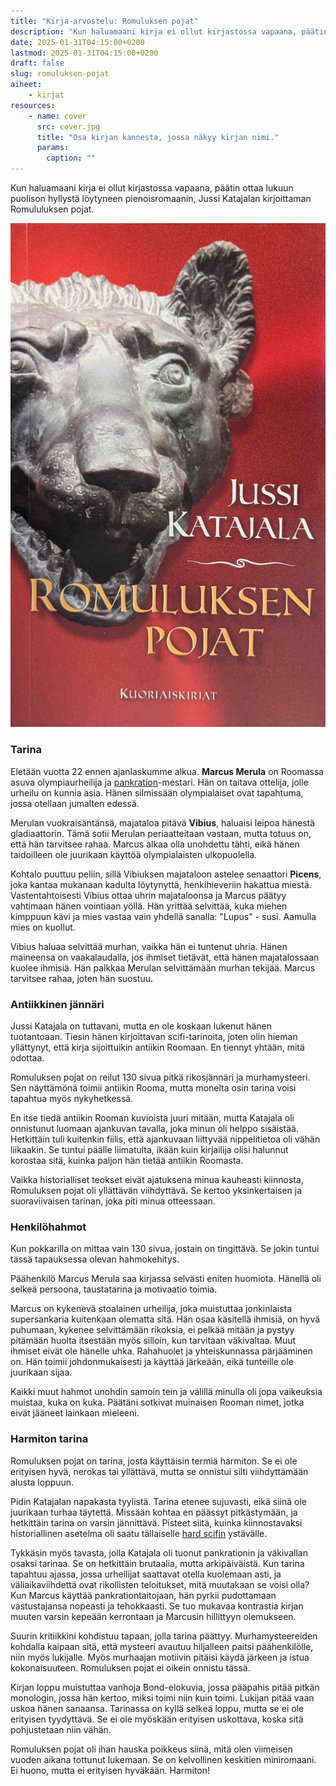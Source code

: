```yaml
---
title: "Kirja-arvostelu: Romuluksen pojat"
description: "Kun haluamaani kirja ei ollut kirjastossa vapaana, päätin ottaa lukuun puolison hyllystä löytyneen pienoisromaanin, Jussi Katajalan kirjoittaman Romululuksen pojat."
date: 2025-01-31T04:15:00+0200
lastmod: 2025-01-31T04:15:00+0200
draft: false
slug: romuluksen-pojat
aiheet:
    - kirjat
resources:
    - name: cover
      src: cover.jpg
      title: "Osa kirjan kannesta, jossa näkyy kirjan nimi."
      params:
        caption: ""
---
```

Kun haluamaani kirja ei ollut kirjastossa vapaana, päätin ottaa lukuun puolison hyllystä löytyneen pienoisromaanin, Jussi Katajalan kirjoittaman Romululuksen pojat.

<!--more-->

![Kirjan kansi, jossa on punaisen taustan päällä suden päätä muistuttava patsas](kansi.jpg)

### Tarina

Eletään vuotta 22 ennen ajanlaskumme alkua. **Marcus Merula** on Roomassa asuva olympiaurheilija ja [pankration](https://fi.wikipedia.org/wiki/Pankration)-mestari. Hän on taitava ottelija, jolle urheilu on kunnia asia. Hänen silmissään olympialaiset ovat tapahtuma, jossa otellaan jumalten edessä.

Merulan vuokraisäntänsä, majataloa pitävä **Vibius**, haluaisi leipoa hänestä gladiaattorin. Tämä sotii Merulan periaatteitaan vastaan, mutta totuus on, että hän tarvitsee rahaa. Marcus alkaa olla unohdettu tähti, eikä hänen taidoilleen ole juurikaan käyttöä olympialaisten ulkopuolella.

Kohtalo puuttuu peliin, sillä Vibiuksen majataloon astelee senaattori **Picens**, joka kantaa mukanaan kadulta löytynyttä, henkihieveriin hakattua miestä. Vastentahtoisesti Vibius ottaa uhrin majataloonsa ja Marcus päätyy vahtimaan hänen vointiaan yöllä. Hän yrittää selvittää, kuka miehen kimppuun kävi ja mies vastaa vain yhdellä sanalla: "Lupus" - susi. Aamulla mies on kuollut.

Vibius haluaa selvittää murhan, vaikka hän ei tuntenut uhria. Hänen maineensa on vaakalaudalla, jos ihmiset tietävät, että hänen majatalossaan kuolee ihmisiä. Hän palkkaa Merulan selvittämään murhan tekijää. Marcus tarvitsee rahaa, joten hän suostuu. 

### Antiikkinen jännäri

Jussi Katajala on tuttavani, mutta en ole koskaan lukenut hänen tuotantoaan. Tiesin hänen kirjoittavan scifi-tarinoita, joten olin hieman yllättynyt, että kirja sijoittuikin antiikin Roomaan. En tiennyt yhtään, mitä odottaa.

Romuluksen pojat on reilut 130 sivua pitkä rikosjännäri ja murhamysteeri. Sen näyttämönä toimii antiikin Rooma, mutta monelta osin tarina voisi tapahtua myös nykyhetkessä.

En itse tiedä antiikin Rooman kuvioista juuri mitään, mutta Katajala oli onnistunut luomaan ajankuvan tavalla, joka minun oli helppo sisäistää. Hetkittäin tuli kuitenkin fiilis, että ajankuvaan liittyvää nippelitietoa oli vähän liikaakin. Se tuntui päälle liimatulta, ikään kuin kirjailija olisi halunnut korostaa sitä, kuinka paljon hän tietää antiikin Roomasta.

Vaikka historialliset teokset eivät ajatuksena minua kauheasti kiinnosta, Romuluksen pojat oli yllättävän viihdyttävä. Se kertoo yksinkertaisen ja suoraviivaisen tarinan, joka piti minua otteessaan.

### Henkilöhahmot

Kun pokkarilla on mittaa vain 130 sivua, jostain on tingittävä. Se jokin tuntui tässä tapauksessa olevan hahmokehitys.

Päähenkilö Marcus Merula saa kirjassa selvästi eniten huomiota. Hänellä oli selkeä persoona, taustatarina ja motivaatio toimia.

Marcus on kykenevä stoalainen urheilija, joka muistuttaa jonkinlaista supersankaria kuitenkaan olematta sitä. Hän osaa käsitellä ihmisiä, on hyvä puhumaan, kykenee selvittämään rikoksia, ei pelkää mitään ja pystyy pitämään huolta itsestään myös silloin, kun tarvitaan väkivaltaa. Muut ihmiset eivät ole hänelle uhka. Rahahuolet ja yhteiskunnassa pärjääminen on. Hän toimii johdonmukaisesti ja käyttää järkeään, eikä tunteille ole juurikaan sijaa.

Kaikki muut hahmot unohdin samoin tein ja välillä minulla oli jopa vaikeuksia muistaa, kuka on kuka. Päätäni sotkivat muinaisen Rooman nimet, jotka eivät jääneet lainkaan mieleeni.

### Harmiton tarina

Romuluksen pojat on tarina, josta käyttäisin termiä harmiton. Se ei ole erityisen hyvä, nerokas tai yllättävä, mutta se onnistui silti viihdyttämään alusta loppuun.

Pidin Katajalan napakasta tyylistä. Tarina etenee sujuvasti, eikä siinä ole juurikaan turhaa täytettä. Missään kohtaa en päässyt pitkästymään, ja hetkittäin tarina on varsin jännittävä. Pisteet siitä, kuinka kiinnostavaksi historiallinen asetelma oli saatu tällaiselle [hard scifin](https://fi.wikipedia.org/wiki/Kova_tieteiskirjallisuus) ystävälle.

Tykkäsin myös tavasta, jolla Katajala oli tuonut pankrationin ja väkivallan osaksi tarinaa. Se on hetkittäin brutaalia, mutta arkipäiväistä. Kun tarina tapahtuu ajassa, jossa urheilijat saattavat otella kuolemaan asti, ja väliaikaviihdettä ovat rikollisten teloitukset, mitä muutakaan se voisi olla? Kun Marcus käyttää pankrationtaitojaan, hän pyrkii pudottamaan vastustajansa nopeasti ja tehokkaasti. Se tuo mukavaa kontrastia kirjan muuten varsin kepeään kerrontaan ja Marcusin hillittyyn olemukseen.

Suurin kritiikkini kohdistuu tapaan, jolla tarina päättyy. Murhamysteereiden kohdalla kaipaan sitä, että mysteeri avautuu hiljalleen paitsi päähenkilölle, niin myös lukijalle. Myös murhaajan motiivin pitäisi käydä järkeen ja istua kokonaisuuteen. Romuluksen pojat ei oikein onnistu tässä.

Kirjan loppu muistuttaa vanhoja Bond-elokuvia, jossa pääpahis pitää pitkän monologin, jossa hän kertoo, miksi toimi niin kuin toimi. Lukijan pitää vaan uskoa hänen sanaansa. Tarinassa on kyllä selkeä loppu, mutta se ei ole erityisen tyydyttävä. Se ei ole myöskään erityisen uskottava, koska sitä pohjustetaan niin vähän.

Romuluksen pojat oli ihan hauska poikkeus siinä, mitä olen viimeisen vuoden aikana tottunut lukemaan. Se on kelvollinen keskitien miniromaani. Ei huono, mutta ei erityisen hyväkään. Harmiton!


